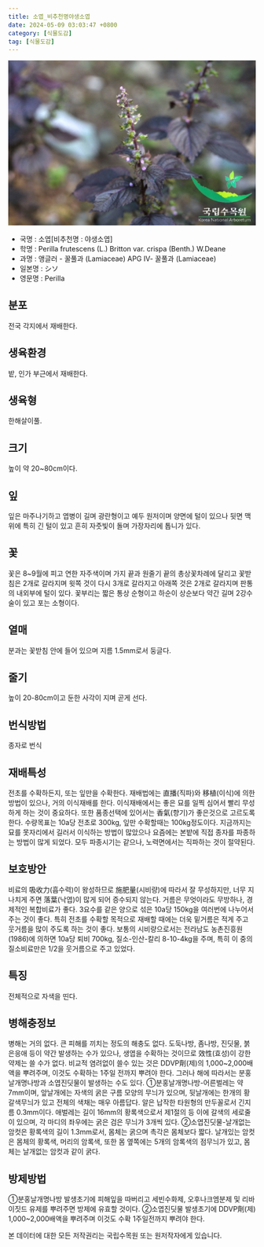 ```yaml
---
title: 소엽_비추천명야생소엽
date: 2024-05-09 03:03:47 +0800
category: [식물도감]
tag: [식물도감]
---
```




![소엽[비추천명 : 야생소엽]](/assets/img/fileUpload/plants/basic/Labiatae/Perilla/15953/1_th2.JPG)
- 국명 : 소엽[비추천명 : 야생소엽]
- 학명 : Perilla frutescens (L.) Britton var. crispa (Benth.) W.Deane
- 과명 : 앵글러 - 꿀풀과 (Lamiaceae) APG Ⅳ- 꿀풀과 (Lamiaceae)
- 일본명 : シソ
- 영문명 : Perilla


## 분포
전국 각지에서 재배한다.
## 생육환경
밭, 인가 부근에서 재배한다.
## 생육형
한해살이풀.
## 크기
높이 약 20~80cm이다.
## 잎
잎은 마주나기하고 엽병이 길며 광란형이고 예두 원저이며 양면에 털이 있으나 뒷면 맥 위에 특히 긴 털이 있고 흔히 자줏빛이 돌며 가장자리에 톱니가 있다.
## 꽃
꽃은 8~9월에 피고 연한 자주색이며 가지 끝과 원줄기 끝의 총상꽃차례에 달리고 꽃받침은 2개로 갈라지며 윗쪽 것이 다시 3개로 갈라지고 아래쪽 것은 2개로 갈라지며 판통의 내외부에 털이 있다. 꽃부리는 짧은 통상 순형이고 하순이 상순보다 약간 길며 2강수술이 있고 포는 소형이다.
## 열매
분과는 꽃받침 안에 들어 있으며 지름 1.5mm로서 둥글다.
## 줄기
높이 20-80cm이고 둔한 사각이 지며 곧게 선다.
## 번식방법
종자로 번식
## 재배특성
전초를 수확하든지, 또는 잎만을 수확한다. 재배법에는 直播(직파)와 移植(이식)에 의한 방법이 있으나, 거의 이식재배를 한다. 이식재배에서는 좋은 묘를 일찍 심어서 빨리 무성하게 하는 것이 중요하다. 또한 품종선택에 있어서는 香氣(향기)가 좋은것으로 고르도록 한다. 수량목표는 10a당 전초로 300kg, 잎만 수확할때는 100kg정도이다. 지금까지는 묘를 못자리에서 길러서 이식하는 방법이 많았으나 요즘에는 본밭에 직접 종자를 파종하는 방법이 많게 되었다. 모두 파종시기는 같으나, 노력면에서는 직파하는 것이 절약된다.
## 보호방안
비료의 吸收力(흡수력)이 왕성하므로 施肥量(시비량)에 따라서 잘 무성하지만, 너무 지나치게 주면 落葉(낙엽)이 많게 되어 증수되지 않는다. 거름은 무엇이라도 무방하나, 경제적인 복합비료가 좋다. 3요수를 같은 양으로 섞은 10a당 150kg을 여러번에 나누어서 주는 것이 좋다. 특히 전초를 수확할 목적으로 재배할 때에는 더욱 밑거름은 적게 주고 웃거름을 많이 주도록 하는 것이 좋다. 보통의 시비량으로서는 전라남도 농촌진흥원(1986)에 의하면 10a당 퇴비 700kg, 질소-인산-칼리
8-10-4kg을 주며, 특히 이 중의 질소비료만은 1/2을 웃거름으로 주고 있었다.
## 특징
전체적으로 자색을 띤다.
## 병해충정보
병해는 거의 없다. 큰 피해를 끼치는 정도의 해충도 없다. 도둑나방, 좀나방, 진딧물, 붉은응애 등이 약간 발생하는 수가 있으나, 생엽을 수확하는 것이므로 效性(효성)이 강한 약제는 쓸 수가 없다. 비교적 염려없이 쓸수 있는 것은 DDVP劑(제)의 1,000~2,000배액을 뿌려주며, 이것도 수확하는 1주일 전까지 뿌려야 한다. 그러나 해에 따라서는 분홍날개명나방과 소엽진딧물이 발생하는 수도 있다.
①분홍날개명나방-어른벌레는 약 7mm이며, 앞날개에는 자색의 굵은 구름 모양의 무늬가 있으며, 뒷날개에는 한개의 황갈색무늬가 있고 전체의 색채는 매우 아름답다. 알은 납작한 타원형의 만두꼴로서 긴지름 0.3mm이다. 애벌레는 길이 16mm의 황록색으로서 제1절의 등 이에 갈색의 세로줄이 있으며, 각 마디의 좌우에는 굵은 검은 무늬가 3개씩 있다.
②소엽진딧물-날개없는 암컷은 황록색의 길이 1.3mm로서, 몸체는 굵으며 촉각은 몸체보다 짧다. 날개있는 암컷은 몸체의 황록색, 머리의 암록색, 또한 몸 옆쪽에는 5개의 암록색의 점무늬가 있고, 몸체는 날개없는 암컷과 같이 굵다.
## 방제방법
①분홍날개명나방
발생초기에 피해잎을 따버리고 세빈수화제, 오후나크엠분제 및 리바이짓드 유제를 뿌려주면 방제에 유효할 것이다.
②소엽진딧물
발생초기에 DDVP劑(제) 1,000~2,000배액을 뿌려주며 이것도 수확 1주일전까지 뿌려야 한다.






본 데이터에 대한 모든 저작권리는 국립수목원 또는 원저작자에게 있습니다.
